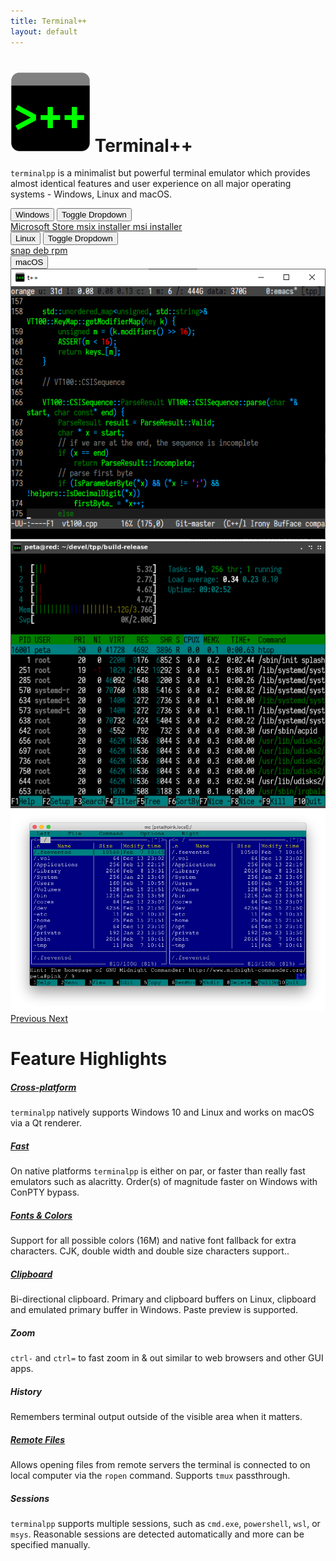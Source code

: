 ```yaml
---
title: Terminal++
layout: default
---
```


<h1 class="display-3"><img alt="logo" src="favicon.png" /> Terminal++</h1>
<p class="lead">
    <code>terminalpp</code> is a minimalist but powerful terminal emulator which provides almost identical features and user experience on all major operating systems - Windows, Linux and macOS. 
</p>

<div class="row justify-content-center">
    <!-- Windows downloads -->
    <div class="btn-group btn-download">
      <button role="button" class="btn btn-dark btn-lg" onclick="window.location='https://www.microsoft.com/store/apps/9NNH6JQFJ7HD'">
          <i class="fab fa-windows"></i> Windows
      </button>
      <button type="button" class="btn btn-dark dropdown-toggle dropdown-toggle-split" data-toggle="dropdown" aria-haspopup="true" aria-expanded="false">
        <span class="sr-only">Toggle Dropdown</span>
      </button>
      <div class="dropdown-menu">
        <a class="dropdown-item" href="https://www.microsoft.com/store/apps/9NNH6JQFJ7HD">Microsoft Store
            <i class="fab fa-windows"></i>
        </a>
        <a class="dropdown-item" href="https://github.com/terminalpp/terminalpp/releases/latest/download/terminalpp.msix">msix installer
            <i class="fab fa-windows"></i>
        </a>
        <a class="dropdown-item" href="https://github.com/terminalpp/terminalpp/releases/latest/download/terminalpp.msi">msi installer
            <i class="fab fa-windows"></i>
        </a>
      </div>
    </div>
    <!-- Linux downloads -->
    <div class="btn-group btn-download">
      <button type="button" class="btn btn-dark btn-lg" onclick="window.location='https://snapcraft.io/terminalpp'">
          <i class="fab fa-linux"></i> Linux
      </button>
      <button type="button" class="btn btn-dark dropdown-toggle dropdown-toggle-split" data-toggle="dropdown" aria-haspopup="true" aria-expanded="false">
        <span class="sr-only">Toggle Dropdown</span>
      </button>
      <div class="dropdown-menu">
        <a class="dropdown-item" href="https://snapcraft.io/terminalpp">snap
            <i class="fab fa-linux"></i>
        </a>
        <a class="dropdown-item" href="https://github.com/terminalpp/terminalpp/releases/latest/download/terminalpp.deb">deb
            <i class="fab fa-ubuntu"></i>
        </a>
        <a class="dropdown-item" href="https://github.com/terminalpp/terminalpp/releases/latest/download/terminalpp.rpm">rpm
            <i class="fab fa-suse"></i>
            <i class="fab fa-redhat"></i>
            <i class="fab fa-fedora"></i>
        </a>
      </div>
    </div>
    <!-- macOS downloads -->
    <div class="btn-group btn-download">
      <button type="button" class="btn btn-dark btn-lg" onclick="window.location='https://github.com/terminalpp/terminalpp/releases/latest/download/terminalpp-macos.zip'">
          <i class="fab fa-apple"></i> macOS
      </button>
    </div>
</div>

<div id="carouselExampleFade" class="carousel slide" data-ride="carousel">
  <div class="carousel-inner">
    <div class="carousel-item active">
      <img src="resources/screenshots/windows.png" class="d-block" alt="...">
    </div>
    <div class="carousel-item">
      <img src="resources/screenshots/linux.png" class="d-block" alt="...">
    </div>
    <div class="carousel-item">
      <img src="resources/screenshots/macos.png" class="d-block" alt="...">
    </div>
  </div>
  <a class="carousel-control-prev" href="#carouselExampleFade" role="button" data-slide="prev">
    <span class="carousel-control-prev-icon" aria-hidden="true"></span>
    <span class="sr-only">Previous</span>
  </a>
  <a class="carousel-control-next" href="#carouselExampleFade" role="button" data-slide="next">
    <span class="carousel-control-next-icon" aria-hidden="true"></span>
    <span class="sr-only">Next</span>
  </a>
</div>

<!-- TODO generate this perhaps -->

<h1 class="display-4 text-center h-divider">Feature Highlights</h1>

<div class="row row-cols-1 row-cols-md-3">

  <div class="col mb-4">
    <div class="card h-100">
      <!-- <img src="..." class="card-img-top" alt="..."> -->
      <div class="card-body">
        <h5 class="card-title"><a href="/features/installation.html">Cross-platform</a></h5>
        <p class="card-text">
            <code>terminalpp</code> natively supports Windows 10 and Linux and works on macOS via a Qt renderer.
        </p>
      </div>
    </div>  
  </div>

  <div class="col mb-4">
    <div class="card h-100">
      <!-- <img src="..." class="card-img-top" alt="..."> -->
      <div class="card-body">
        <h5 class="card-title"><a href="/features/pty-bypass.html">Fast</a></h5>
        <p class="card-text">
            On native platforms <code>terminalpp</code> is either on par, or faster than really fast emulators such as alacritty. Order(s) of magnitude faster on Windows with ConPTY bypass.
        </p>
      </div>
    </div>  
  </div>

  <div class="col mb-4">
    <div class="card h-100">
      <!-- <img src="..." class="card-img-top" alt="..."> -->
      <div class="card-body">
        <h5 class="card-title"><a href="/features/configuration.html">Fonts &amp; Colors</a></h5>
        <p class="card-text">
            Support for all possible colors (16M) and native font fallback for extra characters. CJK, double width and double size characters support..
        </p>
      </div>
    </div>  
  </div>

  <div class="col mb-4">
    <div class="card h-100">
      <!-- <img src="..." class="card-img-top" alt="..."> -->
      <div class="card-body">
        <h5 class="card-title"><a href="/features/clipboard.html">Clipboard</a></h5>
        <p class="card-text">
            Bi-directional clipboard. Primary and clipboard buffers on Linux, clipboard and emulated primary buffer in Windows. Paste preview is supported.
        </p>
      </div>
    </div>  
  </div>

  <div class="col mb-4">
    <div class="card h-100">
      <!-- <img src="..." class="card-img-top" alt="..."> -->
      <div class="card-body">
        <h5 class="card-title">Zoom</h5>
        <p class="card-text">
            <code>ctrl-</code> and <code>ctrl=</code> to fast zoom in & out similar to web browsers and other GUI apps.        
        </p>
      </div>
    </div>  
  </div>

  <div class="col mb-4">
    <div class="card h-100">
      <!-- <img src="..." class="card-img-top" alt="..."> -->
      <div class="card-body">
        <h5 class="card-title">History</h5>
        <p class="card-text">
            Remembers terminal output outside of the visible area when it matters.
        </p>
      </div>
    </div>  
  </div>

  <div class="col mb-4">
    <div class="card h-100">
      <!-- <img src="..." class="card-img-top" alt="..."> -->
      <div class="card-body">
        <h5 class="card-title"><a href="/features/remote-files.html">Remote Files</a></h5>
        <p class="card-text">
            Allows opening files from remote servers the terminal is connected to on local computer via the <code>ropen</code> command. Supports <code>tmux</code> passthrough.
        </p>
      </div>
    </div>  
  </div>

  <div class="col mb-4">
    <div class="card h-100">
      <!-- <img src="..." class="card-img-top" alt="..."> -->
      <div class="card-body">
        <h5 class="card-title">Sessions</h5>
        <p class="card-text">
            <code>terminalpp</code> supports multiple sessions, such as <code>cmd.exe</code>, <code>powershell</code>, <code>wsl</code>, or <code>msys</code>. Reasonable sessions are detected automatically and more can be specified manually.
        </p>
      </div>
    </div>  
  </div>


</div>